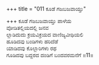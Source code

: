+++
title = "011 ಕೂಡೆ ಗಜಬಜವಾಯ್ತು"

+++
ಕೂಡೆ ಗಜಬಜವಾಯ್ತು ಪಾಳೆಯ  
ವೋಡಿತಲ್ಲಿಯದಲ್ಲಿ ಜನವ  
ಲ್ಲಾಡಿದುದು ಕ್ರಯವಿಕ್ರಯದ ವಾಣಿಜ್ಯವೀಥಿಯಲಿ  
ಹೂಡಿದವು ಬಂಡಿಗಳು ಹರಿದೆಡೆ  
ಯಾಡಿದವು ಕೊಲ್ಲಾರಿಗಳು ರಥ  
ಗೂಡಿದವು ಬದ್ದರದ ದಂಡಿಗೆ ಬಂದವರಮನೆಗೆ     ॥11॥